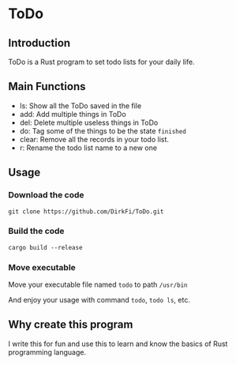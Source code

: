 # ToDo
## Introduction
ToDo is a Rust program to set todo lists for your daily life.

## Main Functions
* ls: Show all the ToDo saved in the file
* add: Add multiple things in ToDo
* del: Delete multiple useless things in ToDo
* do: Tag some of the things to be the state `finished`
* clear: Remove all the records in your todo list.
* r: Rename the todo list name to a new one

## Usage
### Download the code
```
git clone https://github.com/DirkFi/ToDo.git
```

### Build the code
```
cargo build --release
```

### Move executable
Move your executable file named `todo` to path `/usr/bin`

And enjoy your usage with command `todo`, `todo ls`, etc.
## Why create this program
I write this for fun and use this to learn and know the basics of Rust programming language.
